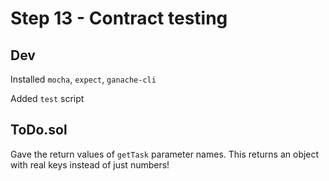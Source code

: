 # Step 13 - Contract testing

## Dev
Installed `mocha`, `expect`, `ganache-cli`

Added `test` script

## ToDo.sol
Gave the return values of `getTask` parameter names. This returns an object with real keys instead of just numbers!

